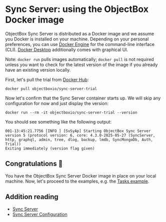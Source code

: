 # Sync Server: using the ObjectBox Docker image

ObjectBox Sync Server is distributed as a Docker image and we assume you Docker is installed on your machine.
Depending on your personal preferences, you can use [Docker Engine](https://docs.docker.com/engine/install/) for the command-line interface (CLI). [Docker Desktop](https://docs.docker.com/desktop/) additionally comes with graphical UI.

Note: `docker run` pulls images automatically; `docker pull` is not required unless you want to check for the latest version of the image if you already have an existing version locally. 

First, let's pull the trial from [Docker Hub](https://hub.docker.com/r/objectboxio/sync-server-trial):

```shell
docker pull objectboxio/sync-server-trial
```

Now let's confirm that the Sync Server container starts up.
We will skip any configuration for now and just display the version:

```shell
docker run --rm -it objectboxio/sync-server-trial --version
```

You should see something like the following output:

```
001-13:45:21.7756 [INFO ] [SvSyAp] Starting ObjectBox Sync Server version 5 (protocol version: 6, core: 4.3.0-2025-05-27 (SyncServer, http, graphql, admin, tree, dlog, backup, lmdb, SyncMongoDb, Auth, Trial))
Exiting immediately (version flag given)
```

## Congratulations 🎉

You have the ObjectBox Sync Server Docker image in place on your local machine.
Now, let's proceed to the examples, e.g. the [Tasks example](/tasks).

## Addition reading

- [Sync Server](https://sync.objectbox.io/objectbox-sync-server)
- [Sync Server Configuration](https://sync.objectbox.io/sync-server-configuration)
